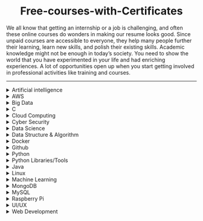 <h1 align="center"> Free-courses-with-Certificates</h1>

We all know that getting an internship or a job is challenging, and often these online courses do wonders in making our resume looks good. Since unpaid courses are accessible to everyone, they help many people further their learning, learn new skills, and polish their existing skills. Academic knowledge might not be enough in today’s society. You need to show the world that you have experimented in your life and had enriching experiences. A lot of opportunities open up when you start getting involved in professional activities like training and courses.<br> 

<hr>

<details>
<summary>Artificial intelligence</summary>
<br>
Udemy- Learn basics about A.I. (Artificial Intelligence)<br>
Website-https://www.udemy.com/course/learn-basics-of-artificial-intelligence/<br>
<br>  
GREAT LEARNING ACADEMY- Introduction to Deep Learning<br>
Website-https://www.greatlearning.in/academy/learn-for-free/courses/introduction-to-deep-learning<br>
<br>
GREAT LEARNING ACADEMY- Computer Vision Essentials<br>
Website- https://www.greatlearning.in/academy/learn-for-free/courses/computer-vision-essentials<br>
<br>
GREAT LEARNING ACADEMY- Introduction to Tensorflow and Keras<br>
Website- https://www.greatlearning.in/academy/learn-for-free/courses/introduction-to-tensorflow-and-keras<br>
<br>
GREAT LEARNING ACADEMY- How to Build your own Chatbot using Python?<br>
Website- https://www.greatlearning.in/academy/learn-for-free/courses/how-to-build-your-own-chatbot-using-python<br>
<br>
GREAT LEARNING ACADEMY- OpenCV Tutorial<br>
Website- https://www.greatlearning.in/academy/learn-for-free/courses/face-detection-with-opencv-in-python<br>
<br>
GREAT LEARNING ACADEMY- TensorFlow Python<br>
Website- https://www.greatlearning.in/academy/learn-for-free/courses/tensorflow-python<br>
<br>
</details>

<details>
<summary>AWS</summary>
<br>
Udemy- Amazon Web Services (AWS) - Zero to Hero<br>
Website- https://www.udemy.com/course/amazon-web-services-aws-v/<br>
<br>
Udemy- AWS Certified Solutions Architect Associate Introduction<br>
Website- https://www.udemy.com/course/aws-certified-solutions-architect-associate-in-30-days/<br>
<br>
Udemy- Free AWS Certified Cloud Practitioner 2019<br>
Website- https://www.udemy.com/course/free-aws-certified-cloud-practitioner/<br>
<br>
Udemy- AWS Certified Security Specialty Exam Introduction<br>
Website- https://www.udemy.com/course/aws-certified-security-specialty-exam-introduction/<br>
<br>
</details>

<details>
<summary>Big Data</summary>
<br>
Udemy- Big Data and Hadoop Essentials<br>
Website- https://www.udemy.com/course/big-data-and-hadoop-essentials-free-tutorial/<br>
<br>
Udemy-Big data Internship Program - Foundation<br>
Website- https://www.udemy.com/course/big-data-internship-program-part-1-foundation/<br>
<br>
GREAT LEARNING ACADEMY- Introduction to Big Data and Hadoop<br>
Website- https://www.greatlearning.in/academy/learn-for-free/courses/introduction-to-big-data-and-hadoop<br>
<br>
GREAT LEARNING ACADEMY- Introduction to Apache Hive<br>
Website- https://www.greatlearning.in/academy/learn-for-free/courses/introduction-to-apache-hive<br>
<br>
GREAT LEARNING ACADEMY- Spark Basics<br>
Website- https://www.greatlearning.in/academy/learn-for-free/courses/spark-basics<br>
<br>
</details>

<details>
<summary>C</summary>
<br>
Udemy- The Complete C programming<br>
Website-https://www.greatlearning.in/academy/learn-for-free/courses/c-for-beginners1<br>
<br>
GREAT LEARNING ACADEMY- C for Beginners<br>
Website-https://www.greatlearning.in/academy/learn-for-free/courses/c-for-beginners1<br>
<br>
</details>

<details>
<summary>Cloud Computing</summary>
<br>
Congnitive.ai- Introduction to Cloud<br>
Website-https://cognitiveclass.ai/courses/introduction-to-cloud<br>
<br>
Udemy- Introduction to Cloud Computing<br>
Website- https://www.udemy.com/course/introduction-to-cloud-computing/<br>
<br>
GREAT LEARNING ACADEMY- Cloud Foundations<br>
Website- https://www.greatlearning.in/academy/learn-for-free/courses/cloud-foundations<br>
<br>
GREAT LEARNING ACADEMY- Cloud Foundations - Advanced<br>
Website- https://www.greatlearning.in/academy/learn-for-free/courses/cloud-foundations-advanced<br>
<br>
GREAT LEARNING ACADEMY- AWS For Beginners<br>
Website- https://www.greatlearning.in/academy/learn-for-free/courses/aws-for-beginners1<br>
<br>
GREAT LEARNING ACADEMY- Microsoft Azure Essentials<br>
Website-https://www.greatlearning.in/academy/learn-for-free/courses/microsoft-azure-essentials<br>
<br>
GREAT LEARNING ACADEMY- Google Cloud Platform for Beginners<br>
Website- https://www.greatlearning.in/academy/learn-for-free/courses/google-cloud-platform-for-beginners1<br>
<br>
GREAT LEARNING ACADEMY- Cloud Computing Architecture<br>
Website-https://www.greatlearning.in/academy/learn-for-free/courses/cloud-computing-architecture<br>
<br>
</details>

<details>
<summary>Cyber Security</summary>
<br>
Udemy- Cyber Security Course for Beginners - Level 01<br>
Website- https://www.udemy.com/course/certified-secure-netizen/<br>
<br>
Udemy - Build Your Own Cyber Lab at Home<br>
Website- https://www.udemy.com/course/build-your-own-cyber-lab-at-home/<br>
<br>
Udemy- Fundamentals of Internet Security | Secure Your Environment<br>
Website- https://www.udemy.com/course/fundamental-of-wordpress-security-secure-your-environment/<br>
<br>
Udemy- Cyber Security Fundamentals<br>
Website- https://www.udemy.com/course/cyber-security-fundamentals/<br>
<br>
GREAT LEARNING ACADEMY- Introduction to Cyber Security<br>
Website- https://www.greatlearning.in/academy/learn-for-free/courses/introduction-to-cyber-security<br>
<br>
GREAT LEARNING ACADEMY- Introduction to Ethical Hacking<br>
Website- https://www.greatlearning.in/academy/learn-for-free/courses/introduction-to-ethical-hacking<br>
<br>
GREAT LEARNING ACADEMY- Advanced Cyber Security - Threats and Governance<br>
Website- https://www.greatlearning.in/academy/learn-for-free/courses/advanced-cyber-security-threats-and-governance<br>
<br>
GREAT LEARNING ACADEMY- Ethical Hacking - Mobile Platforms and Network Architecture<br>
Website- https://www.greatlearning.in/academy/learn-for-free/courses/ethical-hacking-mobile-platforms-and-network-architecture<br>
<br>
</details>

<details>
<summary>Data Science</summary>
<br>
Udemy- Introduction to Data Science using Python (Module 1/3) <br>
Website- https://www.udemy.com/course/introduction-to-data-science-using-python/<br>
<br>
Analytic Vidhya- Introduction to Python(Data Science) <br>
Website-https://courses.analyticsvidhya.com/pages/all-free-courses/<br>
<br>
cognitiveclass.ai- Introduction to Data Science<br>
Website-https://cognitiveclass.ai/courses/data-science-101<br>
<br>
cognitiveclass.ai- Data Science Methodology<br>
Website-https://cognitiveclass.ai/courses/data-science-methodology-2<br>
<br> 
cognitiveclass.ai- Data Science Tools<br>
Website-https://cognitiveclass.ai/courses/data-science-hands-open-source-tools-2<br>
<br> 
GREAT LEARNING ACADEMY- Data Science Foundations<br>
Website-https://www.greatlearning.in/academy/learn-for-free/courses/data-science-foundations<br>
<br> 
GREAT LEARNING ACADEMY- Basics of Exploratory Data Analysis<br>
Website-https://olympus.greatlearning.in/courses/13687<br>
<br> 
GREAT LEARNING ACADEMY- Probability for Data Science<br>
Website-https://www.greatlearning.in/academy/learn-for-free/courses/probability-for-data-science<br>
<br>
GREAT LEARNING ACADEMY- Statistical Methods for Decision Making<br>
Website-https://www.greatlearning.in/academy/learn-for-free/courses/statistical-methods-for-decision-making<br>
<br>
GREAT LEARNING ACADEMY- Predictive Modeling and Analytics - Regression<br>
Website-https://www.greatlearning.in/academy/learn-for-free/courses/predictive-modeling-and-analytics-regression<br>
<br>
GREAT LEARNING ACADEMY- Data Visualization using Tableau<br>
Website-https://www.greatlearning.in/academy/learn-for-free/courses/data-visualization-using-tableau<br>
<br>
GREAT LEARNING ACADEMY- Data Visualization With Power BI<br>
Website-https://www.greatlearning.in/academy/learn-for-free/courses/data-visualization-with-power-bi<br>
<br>
GREAT LEARNING ACADEMY- COVID-19 Outbreak Prediction<br>
Website-https://www.greatlearning.in/academy/learn-for-free/courses/covid-19-outbreak-prediction<br>
<br> 
GREAT LEARNING ACADEMY- Data Mining<br>
Website-https://www.greatlearning.in/academy/learn-for-free/courses/data-mining1<br>
<br>
GREAT LEARNING ACADEMY- Kaggle Competition<br>
Website-https://www.greatlearning.in/academy/learn-for-free/courses/kaggle-competition-for-beginners1<br>
<br> 
GREAT LEARNING ACADEMY- Credit Card Fraud Detection<br>
Website-https://www.greatlearning.in/academy/learn-for-free/courses/credit-card-fraud-detection<br>
<br> 
Check more courses related to Data Science on Great Learning Academy<br>
Website-https://www.greatlearning.in/academy#our-courses
<br>
</details>

<details>
<summary>Data Structure & Algorithm</summary>
<br>
GREAT LEARNING ACADEMY- Data Structure & Algorithms in Java for Intermediate Level<br>
Website-https://www.greatlearning.in/academy/learn-for-free/courses/master-data-structure-algorithms-in-java<br>
<br>
Udemy- Introduction to Algorithms and Data structures in C++<br>
Website-https://www.udemy.com/course/introduction-to-algorithms-and-data-structures-in-c/<br>
<br>
Udemy- Data Structure - Part I<br>
Website- https://www.udemy.com/course/data-structures-part-1-lognacademy/<br>
<br>
Udemy- Data Structures in C++<br>
Website-https://www.udemy.com/course/data-structures-for-beginners-c-plusplus/<br>
<br>
Udemy- Data Structures in C++<br>
Website-https://www.udemy.com/course/data-structures-for-beginners-c-plusplus/<br>
<br>
</details>

<details>
<summary>Docker</summary>
<br>
Udemy- Docker Essentials<br>
Website-https://www.udemy.com/course/docker-essentials/<br>
<br>
GREAT LEARNING ACADEMY- Docker Projects<br>
Website-https://www.greatlearning.in/academy/learn-for-free/courses/docker-projects<br>
<br>
GREAT LEARNING ACADEMY- Docker Best Practices<br>
Website-https://www.greatlearning.in/academy/learn-for-free/courses/docker-best-practices<br>
<br>
</details>

<details>
<summary>Github</summary>
<br>
GREAT LEARNING ACADEMY- GitHub Tutorial for Beginners<br>
Website-https://www.greatlearning.in/academy/learn-for-free/courses/github-tutorial-for-beginners<br>
<br> 
Udemy- Git & GitHub Crash Course: Create a Repository From Scratch!<br>
Website- https://www.udemy.com/course/git-and-github-crash-course-creating-a-repository-from-scratch/<br>
<br> 
</details>

<details>
<summary>Python</summary>
<br>
GeeksforGeeks - Getting Started with Python<br>
https://practice.geeksforgeeks.org/courses/start-with-python-kids<br>
<br>
GeeksforGeeks - Fork Python<br>
https://practice.geeksforgeeks.org/courses/fork-python<br>
<br>
Newton School-The complete python course for beginners <br>
Website-https://my.newtonschool.co/<br>
<br>
Udemy-Introduction To Python Programming <br>
Website-https://www.udemy.com/course/pythonforbeginnersintro/<br>
<br>
Udemy-Python for Absolute Beginners! <br>
Website-https://www.udemy.com/course/free-python/<br>
<br>
Udemy-Learn Python 3.6 for Total Beginners <br>
Website-https://www.udemy.com/course/python-3-for-total-beginners/<br>
<br>
 Udemy- Python OOP : Object Oriented Programming in Python<br>
Website- https://www.udemy.com/course/object-oriented-python-programming/<br>
<br>
Udemy-Learn Python 3.6 for Total Beginners <br>
Website-https://www.udemy.com/course/python-3-for-total-beginners/<br>
<br>
Cognitive.ai- Python for Data Science<br>
Website-https://cognitiveclass.ai/courses/python-for-data-science<br>
<br>
</details>

<details>
<summary>Python Libraries/Tools</summary>
<br>
Udemy- Python and Spark - Setup Development Environment<br>
Website-https://www.udemy.com/course/python-and-spark-setup-development-environment/<br>
<br>
Udemy- Build a Twitter Bot with Python, Tweepy and the Twitter API<br>
Website-https://www.udemy.com/course/build-a-twitter-bot-with-python-tweepy-and-the-twitter-api/<br>
<br> 
GREAT LEARNING ACADEMY- Basics of EDA with Python<br>
Website-https://www.greatlearning.in/academy/learn-for-free/courses/basics-of-eda-with-python<br>
<br>
GREAT LEARNING ACADEMY- NumPy Tutorial<br>
Website-https://www.greatlearning.in/academy/learn-for-free/courses/numpy-tutorial<br>
<br>
GREAT LEARNING ACADEMY- Jupyter Notebook<br>
Website-https://www.greatlearning.in/academy/learn-for-free/courses/jupyter-notebook<br>
<br>
GREAT LEARNING ACADEMY- Python Matplotlib<br>
Website-https://www.greatlearning.in/academy/learn-for-free/courses/python-matplotlib<br>
<br>
GREAT LEARNING ACADEMY- Python Pandas<br>
Website-https://www.greatlearning.in/academy/learn-for-free/courses/python-pandas<br>
<br>
</details>

<details>
<summary>Java</summary>
<br>
Linkedin-Learning Java<br>
Website-https://www.linkedin.com/learning/learning-java-4/<br>
<br>
GeeksforGeeks- Fork Java<br>
https://practice.geeksforgeeks.org/courses/fork-java<br>
<br>
Udemy- Java Tutorial for Complete Beginners<br>
Website-https://www.udemy.com/course/java-tutorial/<br>
<br>
GREAT LEARNING ACADEMY- Java Programming<br>
Website-https://www.greatlearning.in/academy/learn-for-free/courses/hashing-in-java<br>
<br>
GREAT LEARNING ACADEMY- Hashing in Java<br>
Website-https://www.greatlearning.in/academy/learn-for-free/courses/java-programming<br>
<br>
</details>

<details>
<summary>Linux</summary>
<br>
Geek University - Free Linux course<br>
Website- https://geek-university.com/course/free-linux-course/<br>
<br>
GREAT LEARNING ACADEMY- Linux Tutorial<br>
Website-https://www.greatlearning.in/academy/learn-for-free/courses/linux-tutorial<br>
<br>
Udemy- Linux Fundamentals for IT Professionals<br>
Website- https://www.udemy.com/course/linux-fundamentals-for-it-professionals/<br>
<br>
Udemy- Learning Linux with Ubuntu and CentOS: The Easy Way<br>
Website- https://www.udemy.com/course/learning-linux-with-ubuntu-and-centos-the-easy-way/<br>
<br>
Udemy- Linux - Shell Bash Commands From Scratch<br>
Website- https://www.udemy.com/course/bash-linux-command-from-scratch/<br>
<br>
</details>

<details>
<summary>Machine Learning</summary>
<br>
Udemy - The Top 5 Machine Learning Libraries in Python<br>
Website- https://www.udemy.com/course/the-top-5-machine-learning-libraries-in-python/<br>
<br>
Udemy - What is Machine Learning?<br>
Website-https://www.udemy.com/course/what-is-machine-learning/<br>
<br>
GREAT LEARNING ACADEMY- Basics of Machine Learning<br>
Website-https://www.greatlearning.in/academy/learn-for-free/courses/basics-of-machine-learning-1<br>
<br>
GREAT LEARNING ACADEMY- Supervised Machine Learning with Logistic Regression and Naïve Bayes<br>
Website-https://www.greatlearning.in/academy/learn-for-free/courses/supervised-machine-learning-with-logistic-regression-and-naive-bayes<br>
<br>
GREAT LEARNING ACADEMY- Supervised Machine Learning with Tree Based Models<br>
Website-https://www.greatlearning.in/academy/learn-for-free/courses/supervised-machine-learning-with-tree-based-models <br>
<br>
GREAT LEARNING ACADEMY- Unsupervised Machine Learning with K-means<br>
Website-https://www.greatlearning.in/academy/learn-for-free/courses/unsupervised-machine-learning-with-k-means <br>
<br>
GREAT LEARNING ACADEMY- Statistics for Machine Learning<br>
Website- https://www.greatlearning.in/academy/learn-for-free/courses/statistics-for-machine-learning <br>
<br>
</details>

<details>
<summary>MongoDB</summary>
<br>
Udemy- MongoDB and Python: Quick start<br>
Website-https://www.udemy.com/course/mongodb-and-python-quickstart-with-mongoengine/<br>
<br>
Udemy- MongoDB Essentials - Understand the Basics of MongoDB<br>
Website-https://www.udemy.com/course/mongodb-essentials/<br>
<br>
GREAT LEARNING ACADEMY- Mongodb Tutorial<br>
Website-https://www.greatlearning.in/academy/learn-for-free/courses/mongodb-tutorial<br>
<br>
</details>

<details>
<summary>MySQL</summary>
<br>
Geek University- MySQL course<br>
Website- https://geek-university.com/course/mysql-course/<br>
<br>
Udemy- Beginner PHP and MySQL Tutorial<br>
Website- https://www.udemy.com/course/php-mysql-tutorial/<br>
<br>
Udemy - Real Time Chat System Using PHP Mysql PDO and AJAX<br>
Website- https://www.udemy.com/course/real-time-chat-system-using-php-mysql-pdo-and-ajax/<br>
<br>
</details>

<details>
<summary> Raspberry Pi</summary>
<br>
Geek University - Raspberry Pi free course<br>
Website-https://geek-university.com/course/raspberry-pi-free-course/<br>
<br>
Udemy - Raspberry Pi, Python, and Electronics Bootcamp<br>
Website-https://www.udemy.com/course/getting-started-with-raspberry-pi/<br>
<br>
</details>

<details>
<summary>UI/UX</summary>
<br>
GREAT LEARNING ACADEMY- UI/UX<br>
Website-https://www.greatlearning.in/academy/learn-for-free/courses/ui-ux<br>
<br>
Udemy- Get Started in UI/UX Design<br>
Website- https://www.udemy.com/course/ui-ux-designs/<br>
<br>
Linkedin- Introduction to Graphic Design<br>
Website-https://www.linkedin.com/learning/introduction-to-graphic-design-3/<br>
<br>
</details>

<details>
<summary>Web Development</summary>
<br>
Linkedin- HTML Essential Training<br>
Website-https://www.linkedin.com/learning/html-essential-training-4/what-is-html<br>
<br>
Linkedin- JavaScript Essential Training<br>
Website-https://www.linkedin.com/learning/javascript-essential-training-3/<br>
<br>
Linkedin- Succeeding in Web Development: Full Stack and Front End<br>
Website- https://www.linkedin.com/learning/succeeding-in-web-development-full-stack-and-front-end/<br>
<br>
Udemy- Web Developer Course HTML CSS JavaScript Learn Web Design<br>
Website-https://www.udemy.com/course/web-developer-course-on-creating-a-business-website/<br>
<br>
Udemy- Cloning Amazon, Netflix & Spotify<br>
Website-https://www.udemy.com/course/learn-html-css-clone-amazon-netflix-spotify/<br>
<br>
Udemy- The Complete Responsive Web Design Course<br>
Website-https://www.udemy.com/course/the-complete-responsive-web-design-course/<br>
<br>
Udemy-Web Development Concepts with Scriptcase<br>
Website-https://www.udemy.com/course/web-development-concepts-with-scriptcase/<br>
<br>
GREAT LEARNING ACADEMY- HTML Attributes and Tags<br>
Website-https://www.greatlearning.in/academy/learn-for-free/courses/html-attributes-and-tags<br>
<br>
GREAT LEARNING ACADEMY- Front End Development - HTML<br>
Website-https://www.greatlearning.in/academy/learn-for-free/courses/front-end-development-html<br>
<br>
GREAT LEARNING ACADEMY- Front End Development - CSS<br>
Website-https://www.greatlearning.in/academy/learn-for-free/courses/front-end-development-css<br>
<br>
GREAT LEARNING ACADEMY- Introduction to JavaScript<br>
Website-https://www.greatlearning.in/academy/learn-for-free/courses/introduction-to-javascript<br>
<br>
Geek University - Apache HTTP Server course<br>
Website-https://geek-university.com/course/apache-online-course/<br>
<br>
</details>
